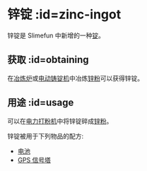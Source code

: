 # 锌锭 :id=zinc-ingot

锌锭是 Slimefun 中新增的一种[锭](/Ingots)。  

## 获取 :id=obtaining

在[冶炼炉](/Smeltery)或[电动铸锭机](/Electric-Ingot-Factory)中冶炼[锌粉](/Zinc-Dust)可以获得锌锭。

## 用途 :id=usage

可以在[电力打粉机](/Electric-Ingot-Pulverizer)中将锌锭碎成[锌粉](/Zinc-Dust)。

锌锭被用于下列物品的配方:

* [电池](https://github.com/Slimefun/Slimefun4/wiki/Battery)
* [GPS 信号塔](https://github.com/Slimefun/Slimefun4/wiki/GPS-Teleporter-Pylon)
